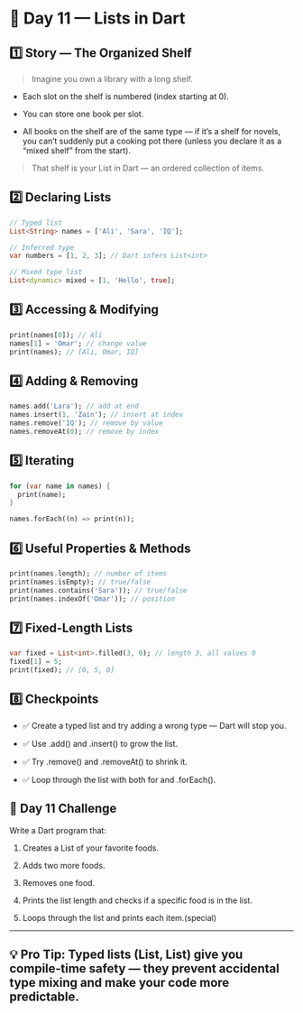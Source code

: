 # 🎯 Day 11 — Lists in Dart
## 1️⃣ Story — The Organized Shelf
> Imagine you own a library with a long shelf.

- Each slot on the shelf is numbered (index starting at 0).

- You can store one book per slot.

- All books on the shelf are of the same type — if it’s a shelf for novels, you can’t suddenly put a cooking pot there (unless you declare it as a “mixed shelf” from the start).

> That shelf is your List in Dart — an ordered collection of items.
## 2️⃣ Declaring Lists
```dart
// Typed list
List<String> names = ['Ali', 'Sara', 'IQ'];

// Inferred type
var numbers = [1, 2, 3]; // Dart infers List<int>

// Mixed type list
List<dynamic> mixed = [1, 'Hello', true];
```
## 3️⃣ Accessing & Modifying
```dart 
print(names[0]); // Ali
names[1] = 'Omar'; // change value
print(names); // [Ali, Omar, IQ]
```
## 4️⃣ Adding & Removing
```dart
names.add('Lara'); // add at end
names.insert(1, 'Zain'); // insert at index
names.remove('IQ'); // remove by value
names.removeAt(0); // remove by index
```
## 5️⃣ Iterating
```dart 
for (var name in names) {
  print(name);
}

names.forEach((n) => print(n));
```
## 6️⃣ Useful Properties & Methods
```dart 
print(names.length); // number of items
print(names.isEmpty); // true/false
print(names.contains('Sara')); // true/false
print(names.indexOf('Omar')); // position
``` 
## 7️⃣ Fixed-Length Lists
``` dart
var fixed = List<int>.filled(3, 0); // length 3, all values 0
fixed[1] = 5;
print(fixed); // [0, 5, 0]
``` 
## 8️⃣ Checkpoints
- ✅ Create a typed list and try adding a wrong type — Dart will stop you.

- ✅ Use .add() and .insert() to grow the list.

- ✅ Try .remove() and .removeAt() to shrink it.

- ✅ Loop through the list with both for and .forEach().
## 🎉 Day 11 Challenge
Write a Dart program that:

1. Creates a List<String> of your favorite foods.

2. Adds two more foods.

3. Removes one food.

4. Prints the list length and checks if a specific food is in the list.

5. Loops through the list and prints each item.(special)
--- 
## 💡 Pro Tip: Typed lists (List<int>, List<String>) give you compile‑time safety — they prevent accidental type mixing and make your code more predictable.



